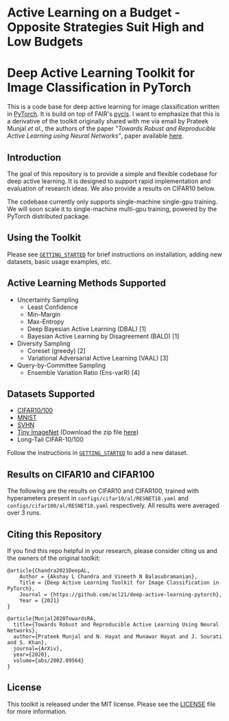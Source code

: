 # Active Learning on a Budget - Opposite Strategies Suit High and Low Budgets



# Deep Active Learning Toolkit for Image Classification in PyTorch

This is a code base for deep active learning for image classification written in [PyTorch](https://pytorch.org/). It is build on top of FAIR's [pycls](https://github.com/facebookresearch/pycls/). I want to emphasize that this is a derivative of the toolkit originally shared with me via email by Prateek Munjal _et al._, the authors of the paper _"Towards Robust and Reproducible Active Learning using Neural Networks"_, paper available [here](https://arxiv.org/abs/2002.09564).  

## Introduction

The goal of this repository is to provide a simple and flexible codebase for deep active learning. It is designed to support rapid implementation and evaluation of research ideas. We also provide a results on CIFAR10 below.

The codebase currently only supports single-machine single-gpu training. We will soon scale it to single-machine multi-gpu training, powered by the PyTorch distributed package.

## Using the Toolkit

Please see [`GETTING_STARTED`](docs/GETTING_STARTED.md) for brief instructions on installation, adding new datasets, basic usage examples, etc.

## Active Learning Methods Supported
* Uncertainty Sampling
  * Least Confidence
  * Min-Margin
  * Max-Entropy
  * Deep Bayesian Active Learning (DBAL) [1]
  * Bayesian Active Learning by Disagreement (BALD) [1]
* Diversity Sampling 
  * Coreset (greedy) [2]
  * Variational Adversarial Active Learning (VAAL) [3]
* Query-by-Committee Sampling
  * Ensemble Variation Ratio (Ens-varR) [4]


## Datasets Supported
* [CIFAR10/100](https://www.cs.toronto.edu/~kriz/cifar.html)
* [MNIST](http://yann.lecun.com/exdb/mnist/)
* [SVHN](http://ufldl.stanford.edu/housenumbers/)
* [Tiny ImageNet](https://www.kaggle.com/c/tiny-imagenet) (Download the zip file [here](http://cs231n.stanford.edu/tiny-imagenet-200.zip))
* Long-Tail CIFAR-10/100

Follow the instructions in [`GETTING_STARTED`](docs/GETTING_STARTED.md) to add a new dataset. 

## Results on CIFAR10 and CIFAR100 

The following are the results on CIFAR10 and CIFAR100, trained with hyperameters present in `configs/cifar10/al/RESNET18.yaml` and `configs/cifar100/al/RESNET18.yaml` respectively. All results were averaged over 3 runs. 

## Citing this Repository

If you find this repo helpful in your research, please consider citing us and the owners of the original toolkit:

```
@article{Chandra2021DeepAL,
    Author = {Akshay L Chandra and Vineeth N Balasubramanian},
    Title = {Deep Active Learning Toolkit for Image Classification in PyTorch},
    Journal = {https://github.com/acl21/deep-active-learning-pytorch},
    Year = {2021}
}

@article{Munjal2020TowardsRA,
  title={Towards Robust and Reproducible Active Learning Using Neural Networks},
  author={Prateek Munjal and N. Hayat and Munawar Hayat and J. Sourati and S. Khan},
  journal={ArXiv},
  year={2020},
  volume={abs/2002.09564}
}
```

## License

This toolkit is released under the MIT license. Please see the [LICENSE](LICENSE) file for more information.
